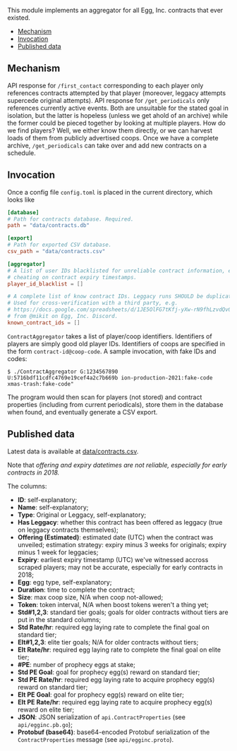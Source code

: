 This module implements an aggregator for all Egg, Inc. contracts that ever existed.

<!-- START doctoc generated TOC please keep comment here to allow auto update -->
<!-- DON'T EDIT THIS SECTION, INSTEAD RE-RUN doctoc TO UPDATE -->


- [Mechanism](#mechanism)
- [Invocation](#invocation)
- [Published data](#published-data)

<!-- END doctoc generated TOC please keep comment here to allow auto update -->

## Mechanism

API response for `/first_contact` corresponding to each player only references contracts attempted by that player (moreover, leggacy attempts supercede original attempts). API response for `/get_periodicals` only references currently active events. Both are unsuitable for the stated goal in isolation, but the latter is hopeless (unless we get ahold of an archive) while the former could be pieced together by looking at multiple players. How do we find players? Well, we either know them directly, or we can harvest loads of them from publicly advertised coops. Once we have a complete archive, `/get_periodicals` can take over and add new contracts on a schedule.

## Invocation

Once a config file `config.toml` is placed in the current directory, which looks like

```toml
[database]
# Path for contracts database. Required.
path = "data/contracts.db"

[export]
# Path for exported CSV database.
csv_path = "data/contracts.csv"

[aggregator]
# A list of user IDs blacklisted for unreliable contract information, e.g. for
# cheating on contract expiry timestamps.
player_id_blacklist = []

# A complete list of know contract IDs. Leggacy runs SHOULD be duplicated.
# Used for cross-verification with a third party, e.g.
# https://docs.google.com/spreadsheets/d/1JE5OlFG7tKfj-yXw-rN9fhLzvdQv0YmB_olrYFAAeKo/
# from @mikit on Egg, Inc. Discord.
known_contract_ids = []
```

`ContractAggregator` takes a list of player/coop identifiers. Identifiers of players are simply good old player IDs. Identifiers of coops are specified in the form `contract-id@coop-code`. A sample invocation, with fake IDs and codes:

```console
$ ./ContractAggregator G:1234567890 U:5716bdf11cdfc4769e19cef4a2c7b669b ion-production-2021:fake-code xmas-trash:fake-code"
```

The program would then scan for players (not stored) and contract properties (including from current periodicals), store them in the database when found, and eventually generate a CSV export.

## Published data

Latest data is available at [data/contracts.csv](data/contracts.csv).

Note that *offering and expiry datetimes are not reliable, especially for early contracts in 2018.*

The columns:

- **ID**: self-explanatory;
- **Name**: self-explanatory;
- **Type**: Original or Leggacy, self-explanatory;
- **Has Leggacy**: whether this contract has been offered as leggacy (true on leggacy contracts themselves);
- **Offering (Estimated)**: estimated date (UTC) when the contract was unveiled; estimation strategy: expiry minus 3 weeks for originals; expiry minus 1 week for leggacies;
- **Expiry**: earliest expiry timestamp (UTC) we've witnessed accross scraped players; may not be accurate, especially for early contracts in 2018;
- **Egg**: egg type, self-explanatory;
- **Duration**: time to complete the contract;
- **Size**: max coop size, N/A when coop not-allowed;
- **Token**: token interval, N/A when boost tokens weren't a thing yet;
- **Std#1,2,3**: standard tier goals; goals for older contracts without tiers are put in the standard columns;
- **Std Rate/hr**: required egg laying rate to complete the final goal on standard tier;
- **Elt#1,2,3**: elite tier goals; N/A for older contracts without tiers;
- **Elt Rate/hr**: required egg laying rate to complete the final goal on elite tier;
- **#PE**: number of prophecy eggs at stake;
- **Std PE Goal**: goal for prophecy egg(s) reward on standard tier;
- **Std PE Rate/hr**: required egg laying rate to acquire prophecy egg(s) reward on standard tier;
- **Elt PE Goal**: goal for prophecy egg(s) reward on elite tier;
- **Elt PE Rate/hr**: required egg laying rate to acquire prophecy egg(s) reward on elite tier;
- **JSON**: JSON serialization of `api.ContractProperties` (see `api/egginc.pb.go`);
- **Protobuf (base64)**: base64-encoded Protobuf serialization of the `ContractProperties` message (see `api/egginc.proto`).
